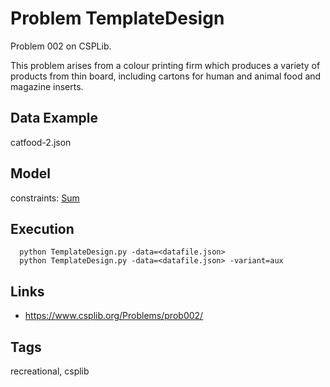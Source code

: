 # Problem TemplateDesign

Problem 002 on CSPLib.

This problem arises from a colour printing firm which produces a variety of products from thin board,
including cartons for human and animal food and magazine inserts.

## Data Example
  catfood-2.json

## Model
  constraints: [Sum](http://pycsp.org/documentation/constraints/Sum)

## Execution
```
  python TemplateDesign.py -data=<datafile.json>
  python TemplateDesign.py -data=<datafile.json> -variant=aux
```

## Links
  - https://www.csplib.org/Problems/prob002/

## Tags
  recreational, csplib
